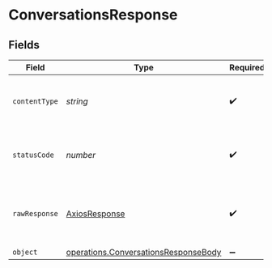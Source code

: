 # ConversationsResponse


## Fields

| Field                                                                                        | Type                                                                                         | Required                                                                                     | Description                                                                                  |
| -------------------------------------------------------------------------------------------- | -------------------------------------------------------------------------------------------- | -------------------------------------------------------------------------------------------- | -------------------------------------------------------------------------------------------- |
| `contentType`                                                                                | *string*                                                                                     | :heavy_check_mark:                                                                           | HTTP response content type for this operation                                                |
| `statusCode`                                                                                 | *number*                                                                                     | :heavy_check_mark:                                                                           | HTTP response status code for this operation                                                 |
| `rawResponse`                                                                                | [AxiosResponse](https://axios-http.com/docs/res_schema)                                      | :heavy_check_mark:                                                                           | Raw HTTP response; suitable for custom response parsing                                      |
| `object`                                                                                     | [operations.ConversationsResponseBody](../../models/operations/conversationsresponsebody.md) | :heavy_minus_sign:                                                                           | conversations                                                                                |